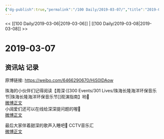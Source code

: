 ```yaml
---
{"dg-publish":true,"permalink":"/100 Daily/2019-03-07/","title":"2019-03-07","created":"2022-12-22T15:15:21.000+08:00","updated":"2023-01-09T17:24:43.418+08:00"}
---
```



<< [[100 Daily/2019-03-06\|2019-03-06]] | [[100 Daily/2019-03-08\|2019-03-08]] >>

# 2019-03-07

## 资讯站 记录

原博链接: https://weibo.com/6466290670/HjS0IDAow

珠海的小伙伴们记得阅读【周深·[[300 Events/301 Lives/珠海长隆海洋环保音乐节\|珠海长隆海洋环保音乐节]]观演指南】哟🐰  
[微博正文](https://m.weibo.cn/6466290670/4347288614439152)  
小阔爱们还可以在线给深深提问题的喔🙋  
[微博正文](https://m.weibo.cn/6466290670/4347200685354468)

最后大家伴着甜深的歌声入睡吧🎵 CCTV音乐汇  
[微博正文](https://m.weibo.cn/6466290670/4347299805048733)
